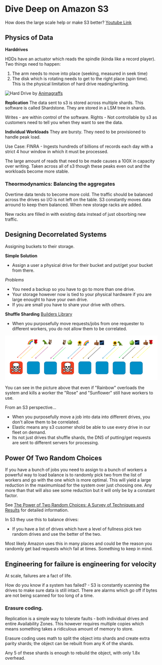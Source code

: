 # Dive Deep on Amazon S3

How does the large scale help or make S3 better?
[Youtube Link](https://www.youtube.com/watch?v=NXehLy7IiPM)

## Physics of Data
**Harddrives**

HDDs have an actuator which reads the spindle (kinda like a record player). Two things need to happen:
1) The arm needs to move into place (seeking, measured in seek time)
2) The disk which is rotating needs to get to the right place (spin time).
This is the physical limitation of hard drive reading/writing.

![Hard Drive](https://animagraffs.com/wp-content/uploads/how-hard-disk-drives-work-1.png)
by [Animagraffs](https://animagraffs.com/hard-disk-drive/#embed-code)

**Replication**
The data sent to s3 is stored across multiple shards. This software is called Shardstone. They are stored in a LSM tree in shards.

Writes - are within control of the software.
Rights - Not controllable by s3 as customers need to tell you when they want to see the data.

**Individual Workloads**
They are bursty. They need to be provisioned to handle peak load.

Use Case:
FINRA - Ingests hundreds of billions of records each day with a strict 4 hour window in which it must be processed.

The large amount of reads that need to be made causes a 100X in capacity over writing. Taken across all of s3 though these peaks even out and the workloads become more stable.

### Theormodynamics: Balancing the aggregates

Overtime data tends to become more cold. The traffic should be balanced across the drives so
I/O is not left on the table. S3 constantly moves data arround to keep them balanced. When new storage racks are added.

New racks are filled in with existing data instead of just obsorbing new traffic.

## Designing Decorrelated Systems
Assigning buckets to their storage.

**Simple Solution**
* Assign a user a physical drive for their bucket and put/get your bucket from there.

*Problems*
* You need a backup so you have to go to more than one drive.
* Your storage however now is tied to your physical hardware if you are large enought to have your own drive.
* If you are small you have to share your drive with others.

**Shuffle Sharding**
[Builders Library](https://aws.amazon.com/builders-library/workload-isolation-using-shuffle-sharding/)

* When you purposefully move requests/jobs from one requester to different workers, you do not allow them to be correlated.

![Shuffle Sharding Picture](shuffle_sharding.png "Example of shuffle sharding")

You can see in the picture above that even if "Rainbow" overloads the system and kills a worker the "Rose" and "Sunflower" still
have workers to use.

From an S3 perspective...

* When you purposefully move a job into data into different drives, you don't allow them to be correlated.
* Elastic means any s3 cusomer shold be able to use every drive in our fleet on demand.
* Its not just drives that shuffle shards, the DNS of putting/get requests are sent to different servers for processing.

## Power Of Two Random Choices
If you have a bunch of jobs you need to assign to a bunch of workers a powerful way to load balance is to randomly pick two from the list of workers and go with the one which is more optimal. This will yield a large reduction in the maximumload for the system over just choosing one. Any more than that will also see some reduction but it will only be by a constant factor.

See [The Power of Two Random Choices: A Survey of Techniques and Results](https://www.eecs.harvard.edu/~michaelm/postscripts/handbook2001.pdf) for detailed information.

In S3 they use this to balance drives:
* If you have a list of drives which have a level of fullness pick two random drives and use the better of the two.

Most likely Amazon uses this in many places and could be the reason you randomly get bad requests which fail at times. Something to keep in mind.

## Engineering for failure is engineering for velocity
At scale, failures are a fact of life.

How do you know if a system has failed? - S3 is constantly scanning the drives to make sure data is still intact. There are alarms which go off if bytes are not being scanned for too long of a time.

### Erasure coding.

Replication is a simple way to tolerate faults - both individual drives and entire Availability Zones.
This however requires multiple copies which means something takes a ridiculous amount of memory to store.

Erasure coding uses math to split the object into shards and create extra parity shards; the object can be rebuilt from any K of the shards.

Any 5 of these shards is enough to rebuild the object, with only 1.8x overhead.
